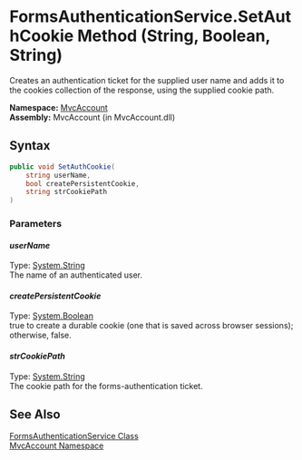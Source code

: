FormsAuthenticationService.SetAuthCookie Method (String, Boolean, String)
=========================================================================
Creates an authentication ticket for the supplied user name and adds it to the cookies collection of the response, using the supplied cookie path.

**Namespace:** [MvcAccount][1]  
**Assembly:** MvcAccount (in MvcAccount.dll)

Syntax
------

```csharp
public void SetAuthCookie(
	string userName,
	bool createPersistentCookie,
	string strCookiePath
)
```

### Parameters

#### *userName*
Type: [System.String][2]  
The name of an authenticated user.

#### *createPersistentCookie*
Type: [System.Boolean][3]  
 true to create a durable cookie (one that is saved across browser sessions); otherwise, false.

#### *strCookiePath*
Type: [System.String][2]  
The cookie path for the forms-authentication ticket.


See Also
--------
[FormsAuthenticationService Class][4]  
[MvcAccount Namespace][1]  

[1]: ../README.md
[2]: http://msdn.microsoft.com/en-us/library/s1wwdcbf
[3]: http://msdn.microsoft.com/en-us/library/a28wyd50
[4]: README.md